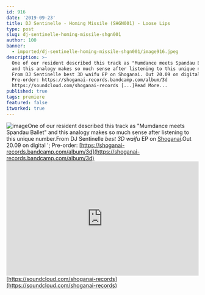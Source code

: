 ```yaml
---
id: 916
date: '2019-09-23'
title: DJ Sentinelle - Homing Missile (SHGN001) - Loose Lips
type: post
slug: dj-sentinelle-homing-missile-shgn001
author: 100
banner:
  - imported/dj-sentinelle-homing-missile-shgn001/image916.jpeg
description: >-
  One of our resident described this track as "Mumdance meets Spandau Ballet"
  and this analogy makes so much sense after listening to this unique number.
  From DJ Sentinelle best 3D waifu EP on Shoganai. Out 20.09 on digital –
  Pre-order: https://shoganai-records.bandcamp.com/album/3d
  https://soundcloud.com/shoganai-records [...]Read More...
published: true
tags: premiere
featured: false
itworked: true
---
```

![image](../imported/dj-sentinelle-homing-missile-shgn001/image916.jpeg)One of our resident described this track as "Mumdance meets Spandau Ballet" and this analogy makes so much sense after listening to this unique number.From DJ Sentinelle _best 3D waifu_ EP on [Shoganai](https://shoganai-records.bandcamp.com).Out 20.09 on digital '; Pre-order: [](https://shoganai-records.bandcamp.com/album/3d)[https://shoganai-records.bandcamp.com/album/3d](https://shoganai-records.bandcamp.com/album/3d)<iframe width='100%' height='300' scrolling='no' frameborder='no' allow='autoplay' src='https://w.soundcloud.com/player/?url=https%3A//api.soundcloud.com/tracks/679620233&color=%23ff5500&auto_play=false&hide_related=false&show_comments=true&show_user=true&show_reposts=false&show_teaser=true'></iframe>[](https://soundcloud.com/shoganai-records)[https://soundcloud.com/shoganai-records](https://soundcloud.com/shoganai-records)